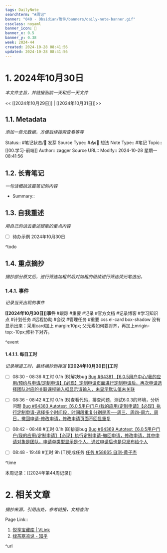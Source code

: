 ```yaml
---
tags: DailyNote
searchterm: "#周记"
banner: "040 - Obsidian/附件/banners/daily-note-banner.gif"
cssclass: noyaml
banner_icon: 💌
banner_x: 0.5
banner_y: 0.38
week: 2024-44
created: 2024-10-28 08:41:56
updated: 2024-10-28 08:41:56
---
```


# 1. 2024年10月30日

_本文件主旨，并链接到前一天和后一天文件_

<< [[2024年10月29日]] | [[2024年10月31日]]>>

## 1.1. Metadata

_添加一些元数据，方便后续搜索查看等等_

Status:: #笔记状态/🌱 发芽
Source Type:: #📥/💭 想法 
Note Type:: #笔记
Topic:: [[00.学习-前端]]
Author:: zagger
Source URL::
Modify:: 2024-10-28 星期一 08:41:56

## 1.2. 长青笔记

_一句话概括这篇笔记的内容_

- Summary::

## 1.3. 自我重述

_用自己的话去重述提取的重点内容_

- [ ] 待办示例 2024年10月30日

^todo

## 1.4. 重点摘抄

_摘抄部分原文后，进行筛选加粗然后对加粗的继续进行筛选荧光笔选出。_

### 1.4.1. 事件

_记录当天出现的事件_

**[[2024年10月30日]]事件** 
#跟踪 #重要 #记录 #官方文档 #记录博客 #学习知识点 #计划任务 #远程协助 #会议 #管理任务
#重要 css el-card box-shadow 没有显示出来：采用card加上 margin:10px; 父元素如何要对齐，再加上mrigin-top:-10px;修补下对齐。

^event

#### 1.4.1.1. 每日工时

_记录禅道工时，最终摘抄到禅道_
**[[2024年10月30日]]工时**
- [ ] 08:30 - 08:36 #工时 0.1h	[B]解决bug	 [Bug #64381 【6.0.5用户中心/我的应用/预约与申请/定制申请】【必现】定制申请页面进行定制申请后，再次申请选择团队对应的关联课程输入框显示请输入，未显示默认值未关联](http://172.16.203.14:2980/bug-view-64381.html?onlybody=yes&tid=i2sh4q46)	
- [ ] 08:36 - 08:42 #工时 0.1h	[B]查看代码，排查问题，测试6.0.3的环境，分析问题	 [Bug #64383 Autotest【6.0.5用户门户/我的应用/定制申请】【必现】执行定制申请-选择多个时间段，时间段重复分别是周一-周三、周四-周六、周日，撤回申请-修改申请，修改申请页面不回显重复](http://172.16.203.14:2980/bug-view-64383.html?onlybody=yes&tid=i2sh4q46)	
- [ ] 08:42 - 08:48 #工时 0.1h	[B]排查bug	 [Bug #64369 Autotest【6.0.5用户门户/我的应用/定制申请】【必现】执行定制申请-撤回申请，修改申请，其中申请对象是团队，申请单类型显示是个人，通过申请后也是只发布给个人](http://172.16.203.14:2980/bug-view-64369.html?onlybody=yes&tid=i2sh4q46)	
- [ ] 08:48 - 19:48 #工时 9h	[T]完成任务	 [任务 #58665 自测-黄子杰](http://172.16.203.14:2980/task-view-58665.html?onlybody=yes&tid=i2sh4q46)	


^time

本周记录：[[2024年第44周记录]]

# 2. 相关文章

_摘抄来源，引用出处，参考链接，文档查询_

Page Link::
1. [悦享宝藏库 | VLink](https://vlink.cc/01010421)
2. [绿茶寒凉说 - 知乎](https://zhuanlan.zhihu.com/p/529874295)

^url

